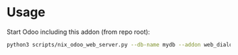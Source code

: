 # Usage

Start Odoo including this addon (from repo root):

```bash
python3 scripts/nix_odoo_web_server.py --db-name mydb --addon web_dialog_size
```

